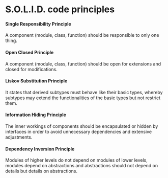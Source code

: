 # S.O.L.I.D. code principles



#### **S**ingle **R**esponsibility **P**rinciple

A component (module, class, function) should be responsible to only one thing.

#### **O**pen **C**losed **P**rinciple

A component (module, class, function) should be open for extensions and closed for modifications.

#### **L**iskov **S**ubstitution **P**rinciple

It states that derived subtypes must behave like their basic types, whereby subtypes may extend the functionalities of the basic types but not restrict them.

#### **I**nformation **H**iding **P**rinciple

The inner workings of components should be encapsulated or hidden by interfaces in order to avoid unnecessary dependencies and extensive adjustments.

#### **D**ependency **I**nversion **P**rinciple

Modules of higher levels do not depend on modules of lower levels, modules depend on abstractions and abstractions should not depend on details but details on abstractions.